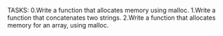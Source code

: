 TASKS:
0.Write a function that allocates memory using malloc.
1.Write a function that concatenates two strings.
2.Write a function that allocates memory for an array, using malloc.
